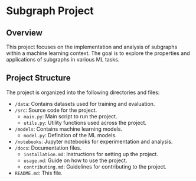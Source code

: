 # Subgraph Project

## Overview

This project focuses on the implementation and analysis of subgraphs within a machine learning context. The goal is to explore the properties and applications of subgraphs in various ML tasks.

## Project Structure

The project is organized into the following directories and files:

- `/data`: Contains datasets used for training and evaluation.
- `/src`: Source code for the project.
  - `main.py`: Main script to run the project.
  - `utils.py`: Utility functions used across the project.
- `/models`: Contains machine learning models.
  - `model.py`: Definition of the ML models.
- `/notebooks`: Jupyter notebooks for experimentation and analysis.
- `/docs`: Documentation files.
  - `installation.md`: Instructions for setting up the project.
  - `usage.md`: Guide on how to use the project.
  - `contributing.md`: Guidelines for contributing to the project.
- `README.md`: This file.
